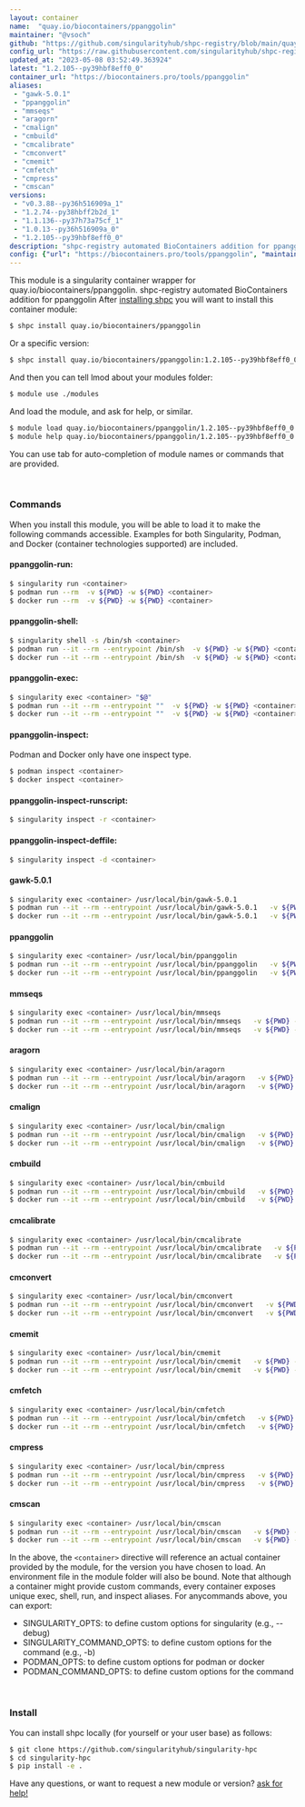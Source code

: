 ```yaml
---
layout: container
name:  "quay.io/biocontainers/ppanggolin"
maintainer: "@vsoch"
github: "https://github.com/singularityhub/shpc-registry/blob/main/quay.io/biocontainers/ppanggolin/container.yaml"
config_url: "https://raw.githubusercontent.com/singularityhub/shpc-registry/main/quay.io/biocontainers/ppanggolin/container.yaml"
updated_at: "2023-05-08 03:52:49.363924"
latest: "1.2.105--py39hbf8eff0_0"
container_url: "https://biocontainers.pro/tools/ppanggolin"
aliases:
 - "gawk-5.0.1"
 - "ppanggolin"
 - "mmseqs"
 - "aragorn"
 - "cmalign"
 - "cmbuild"
 - "cmcalibrate"
 - "cmconvert"
 - "cmemit"
 - "cmfetch"
 - "cmpress"
 - "cmscan"
versions:
 - "v0.3.88--py36h516909a_1"
 - "1.2.74--py38hbff2b2d_1"
 - "1.1.136--py37h73a75cf_1"
 - "1.0.13--py36h516909a_0"
 - "1.2.105--py39hbf8eff0_0"
description: "shpc-registry automated BioContainers addition for ppanggolin"
config: {"url": "https://biocontainers.pro/tools/ppanggolin", "maintainer": "@vsoch", "description": "shpc-registry automated BioContainers addition for ppanggolin", "latest": {"1.2.105--py39hbf8eff0_0": "sha256:866d8c387968084e15160ec5e0d9602a4896709bd802a9800e4b0c8c0b42f2ac"}, "tags": {"v0.3.88--py36h516909a_1": "sha256:042eac580f6968117ee323c4840d0478333a6c0595561c21632b08675b95e54a", "1.2.74--py38hbff2b2d_1": "sha256:cc90238050f7954da4ba0da234a309675acd1b22c55e750b98ac63ba1e537fc3", "1.1.136--py37h73a75cf_1": "sha256:ac677fcb63237c628d8a6d0004eed60b2493919a61402e630f502106e76288c6", "1.0.13--py36h516909a_0": "sha256:383be1b487824b606911306d8d44bda5bf05f201cfdb5e9b57b3d31bd062e171", "1.2.105--py39hbf8eff0_0": "sha256:866d8c387968084e15160ec5e0d9602a4896709bd802a9800e4b0c8c0b42f2ac"}, "docker": "quay.io/biocontainers/ppanggolin", "aliases": {"gawk-5.0.1": "/usr/local/bin/gawk-5.0.1", "ppanggolin": "/usr/local/bin/ppanggolin", "mmseqs": "/usr/local/bin/mmseqs", "aragorn": "/usr/local/bin/aragorn", "cmalign": "/usr/local/bin/cmalign", "cmbuild": "/usr/local/bin/cmbuild", "cmcalibrate": "/usr/local/bin/cmcalibrate", "cmconvert": "/usr/local/bin/cmconvert", "cmemit": "/usr/local/bin/cmemit", "cmfetch": "/usr/local/bin/cmfetch", "cmpress": "/usr/local/bin/cmpress", "cmscan": "/usr/local/bin/cmscan"}}
---
```


This module is a singularity container wrapper for quay.io/biocontainers/ppanggolin.
shpc-registry automated BioContainers addition for ppanggolin
After [installing shpc](#install) you will want to install this container module:


```bash
$ shpc install quay.io/biocontainers/ppanggolin
```

Or a specific version:

```bash
$ shpc install quay.io/biocontainers/ppanggolin:1.2.105--py39hbf8eff0_0
```

And then you can tell lmod about your modules folder:

```bash
$ module use ./modules
```

And load the module, and ask for help, or similar.

```bash
$ module load quay.io/biocontainers/ppanggolin/1.2.105--py39hbf8eff0_0
$ module help quay.io/biocontainers/ppanggolin/1.2.105--py39hbf8eff0_0
```

You can use tab for auto-completion of module names or commands that are provided.

<br>

### Commands

When you install this module, you will be able to load it to make the following commands accessible.
Examples for both Singularity, Podman, and Docker (container technologies supported) are included.

#### ppanggolin-run:

```bash
$ singularity run <container>
$ podman run --rm  -v ${PWD} -w ${PWD} <container>
$ docker run --rm  -v ${PWD} -w ${PWD} <container>
```

#### ppanggolin-shell:

```bash
$ singularity shell -s /bin/sh <container>
$ podman run --it --rm --entrypoint /bin/sh  -v ${PWD} -w ${PWD} <container>
$ docker run --it --rm --entrypoint /bin/sh  -v ${PWD} -w ${PWD} <container>
```

#### ppanggolin-exec:

```bash
$ singularity exec <container> "$@"
$ podman run --it --rm --entrypoint ""  -v ${PWD} -w ${PWD} <container> "$@"
$ docker run --it --rm --entrypoint ""  -v ${PWD} -w ${PWD} <container> "$@"
```

#### ppanggolin-inspect:

Podman and Docker only have one inspect type.

```bash
$ podman inspect <container>
$ docker inspect <container>
```

#### ppanggolin-inspect-runscript:

```bash
$ singularity inspect -r <container>
```

#### ppanggolin-inspect-deffile:

```bash
$ singularity inspect -d <container>
```


#### gawk-5.0.1

```bash
$ singularity exec <container> /usr/local/bin/gawk-5.0.1
$ podman run --it --rm --entrypoint /usr/local/bin/gawk-5.0.1   -v ${PWD} -w ${PWD} <container> -c " $@"
$ docker run --it --rm --entrypoint /usr/local/bin/gawk-5.0.1   -v ${PWD} -w ${PWD} <container> -c " $@"
```


#### ppanggolin

```bash
$ singularity exec <container> /usr/local/bin/ppanggolin
$ podman run --it --rm --entrypoint /usr/local/bin/ppanggolin   -v ${PWD} -w ${PWD} <container> -c " $@"
$ docker run --it --rm --entrypoint /usr/local/bin/ppanggolin   -v ${PWD} -w ${PWD} <container> -c " $@"
```


#### mmseqs

```bash
$ singularity exec <container> /usr/local/bin/mmseqs
$ podman run --it --rm --entrypoint /usr/local/bin/mmseqs   -v ${PWD} -w ${PWD} <container> -c " $@"
$ docker run --it --rm --entrypoint /usr/local/bin/mmseqs   -v ${PWD} -w ${PWD} <container> -c " $@"
```


#### aragorn

```bash
$ singularity exec <container> /usr/local/bin/aragorn
$ podman run --it --rm --entrypoint /usr/local/bin/aragorn   -v ${PWD} -w ${PWD} <container> -c " $@"
$ docker run --it --rm --entrypoint /usr/local/bin/aragorn   -v ${PWD} -w ${PWD} <container> -c " $@"
```


#### cmalign

```bash
$ singularity exec <container> /usr/local/bin/cmalign
$ podman run --it --rm --entrypoint /usr/local/bin/cmalign   -v ${PWD} -w ${PWD} <container> -c " $@"
$ docker run --it --rm --entrypoint /usr/local/bin/cmalign   -v ${PWD} -w ${PWD} <container> -c " $@"
```


#### cmbuild

```bash
$ singularity exec <container> /usr/local/bin/cmbuild
$ podman run --it --rm --entrypoint /usr/local/bin/cmbuild   -v ${PWD} -w ${PWD} <container> -c " $@"
$ docker run --it --rm --entrypoint /usr/local/bin/cmbuild   -v ${PWD} -w ${PWD} <container> -c " $@"
```


#### cmcalibrate

```bash
$ singularity exec <container> /usr/local/bin/cmcalibrate
$ podman run --it --rm --entrypoint /usr/local/bin/cmcalibrate   -v ${PWD} -w ${PWD} <container> -c " $@"
$ docker run --it --rm --entrypoint /usr/local/bin/cmcalibrate   -v ${PWD} -w ${PWD} <container> -c " $@"
```


#### cmconvert

```bash
$ singularity exec <container> /usr/local/bin/cmconvert
$ podman run --it --rm --entrypoint /usr/local/bin/cmconvert   -v ${PWD} -w ${PWD} <container> -c " $@"
$ docker run --it --rm --entrypoint /usr/local/bin/cmconvert   -v ${PWD} -w ${PWD} <container> -c " $@"
```


#### cmemit

```bash
$ singularity exec <container> /usr/local/bin/cmemit
$ podman run --it --rm --entrypoint /usr/local/bin/cmemit   -v ${PWD} -w ${PWD} <container> -c " $@"
$ docker run --it --rm --entrypoint /usr/local/bin/cmemit   -v ${PWD} -w ${PWD} <container> -c " $@"
```


#### cmfetch

```bash
$ singularity exec <container> /usr/local/bin/cmfetch
$ podman run --it --rm --entrypoint /usr/local/bin/cmfetch   -v ${PWD} -w ${PWD} <container> -c " $@"
$ docker run --it --rm --entrypoint /usr/local/bin/cmfetch   -v ${PWD} -w ${PWD} <container> -c " $@"
```


#### cmpress

```bash
$ singularity exec <container> /usr/local/bin/cmpress
$ podman run --it --rm --entrypoint /usr/local/bin/cmpress   -v ${PWD} -w ${PWD} <container> -c " $@"
$ docker run --it --rm --entrypoint /usr/local/bin/cmpress   -v ${PWD} -w ${PWD} <container> -c " $@"
```


#### cmscan

```bash
$ singularity exec <container> /usr/local/bin/cmscan
$ podman run --it --rm --entrypoint /usr/local/bin/cmscan   -v ${PWD} -w ${PWD} <container> -c " $@"
$ docker run --it --rm --entrypoint /usr/local/bin/cmscan   -v ${PWD} -w ${PWD} <container> -c " $@"
```



In the above, the `<container>` directive will reference an actual container provided
by the module, for the version you have chosen to load. An environment file in the
module folder will also be bound. Note that although a container
might provide custom commands, every container exposes unique exec, shell, run, and
inspect aliases. For anycommands above, you can export:

 - SINGULARITY_OPTS: to define custom options for singularity (e.g., --debug)
 - SINGULARITY_COMMAND_OPTS: to define custom options for the command (e.g., -b)
 - PODMAN_OPTS: to define custom options for podman or docker
 - PODMAN_COMMAND_OPTS: to define custom options for the command

<br>

### Install

You can install shpc locally (for yourself or your user base) as follows:

```bash
$ git clone https://github.com/singularityhub/singularity-hpc
$ cd singularity-hpc
$ pip install -e .
```

Have any questions, or want to request a new module or version? [ask for help!](https://github.com/singularityhub/singularity-hpc/issues)